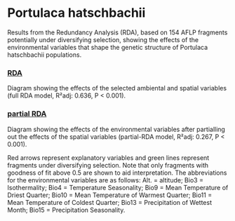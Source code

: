 # Portulaca hatschbachii

Results from the Redundancy Analysis (RDA), based on 154 AFLP fragments potentially under diversifying selection, showing the effects of the environmental variables that shape the genetic structure of Portulaca hatschbachii populations.

### [RDA](https://jfmsilva.github.io/Portulaca_hatschbachii/RDA.html)
Diagram showing the effects of the selected ambiental and spatial variables (full RDA model, R²adj: 0.636, P < 0.001).

### [partial RDA](https://jfmsilva.github.io/Portulaca_hatschbachii/partial_RDA.html)
Diagram showing the effects of the environmental variables after partialling out the effects of the spatial variables (partial-RDA model, R²adj: 0.267, P < 0.001).

Red arrows represent explanatory variables and green lines represent fragments under diversifying selection. Note that only fragments with goodness of fit above 0.5 are shown to aid interpretation. The abbreviations for the environmental variables are as follows: Alt. = altitude; Bio3 = Isothermality; Bio4 = Temperature Seasonality; Bio9 = Mean Temperature of Driest Quarter; Bio10 = Mean Temperature of Warmest Quarter; Bio11 = Mean Temperature of Coldest Quarter; Bio13 = Precipitation of Wettest Month; Bio15 = Precipitation Seasonality.
